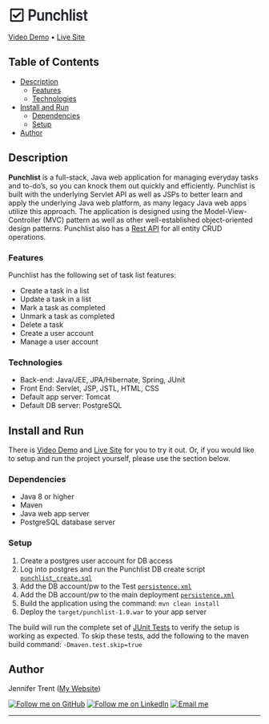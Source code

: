 <img src="readme.jpg" width="165" height="35">

	 
<a href="http://jentrent.com/?video=punchlist" target="_blank">Video Demo</a> •
<a href="http://jentrent.com/punchlist" target="_blank">Live Site</a> 

## Table of Contents
- [Description](#description)
	- [Features](#features)
	- [Technologies](#technologies)
- [Install and Run](#install-and-run)
	- [Dependencies](#dependencies)
	- [Setup](#setup)
- [Author](#author)

## Description
**Punchlist** is a full-stack, Java web application for managing everyday tasks and to-do’s, so you can knock them out quickly and efficiently.  Punchlist is built with the underlying Servlet API as well as JSPs to better learn and apply the underlying Java web platform, as many legacy Java web apps utilize this approach. The application is designed using the Model-View-Controller (MVC) pattern as well as other well-established object-oriented design patterns.  Punchlist also has a [Rest API](src/main/java/com/jentrent/punchlist/api) for all entity CRUD operations.

### Features
Punchlist has the following set of task list features:
- Create a task in a list
- Update a task in a list
- Mark a task as completed
- Unmark a task as completed
- Delete a task
- Create a user account
- Manage a user account

### Technologies
- Back-end: Java/JEE, JPA/Hibernate, Spring, JUnit
- Front End: Servlet, JSP, JSTL, HTML, CSS
- Default app server: Tomcat
- Default DB server: PostgreSQL

## Install and Run
There is <a href="#key-features">Video Demo</a> and <a href="http://jentrent.com/punchlist" target="_blank">Live Site</a> for you to try it out. Or, if you would like to setup and run the project yourself, please use the section below.

### Dependencies

- Java 8 or higher
- Maven
- Java web app server
- PostgreSQL database server

### Setup
1. Create a postgres user account for DB access
2. Log into postgres and run the Punchlist DB create script [`punchlist_create.sql`](src/main/resources/sql/punchlist_create.sql)
3. Add the DB account/pw to the Test [`persistence.xml`](src/test/resources/META-INF/persistence.xml)
4. Add the DB account/pw to the main deployment [`persistence.xml`](src/main/resources/META-INF/persistence.xml)
5. Build the application using the command: `mvn clean install`
6. Deploy the `target/punchlist-1.0.war` to your app server

The build will run the complete set of [JUnit Tests](src/test/java/com/jentrent/punchlist/service/test/) to verify the setup is working as expected. To skip these tests, add the following to the maven build command:  `-Dmaven.test.skip=true`

## Author

Jennifer Trent (<a href="http://jentrent.com" target="_blank">My Website</a>)

[![Follow me on GitHub](https://img.shields.io/badge/GitHub-100000?style=for-the-badge&logo=github&logoColor=white)](https://github.com/jentrent) 
[![Follow me on LinkedIn](https://img.shields.io/badge/LinkedIn-0077B5?style=for-the-badge&logo=linkedin&logoColor=white)](https://www.linkedin.com/in/jenniferltrent/)
[![Email me](https://img.shields.io/badge/Gmail-D14836?style=for-the-badge&logo=gmail&logoColor=white)](mailto:Jltrent12@gmail.com)

</div>





---
